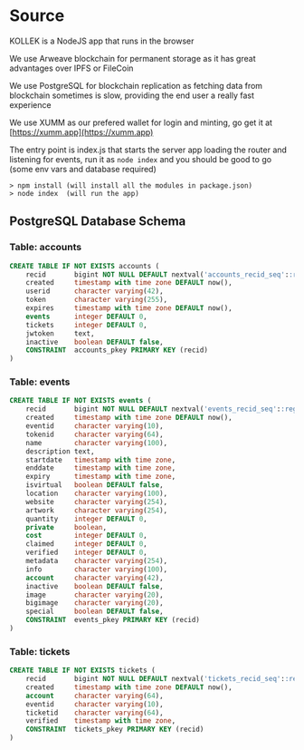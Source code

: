 # Source

KOLLEK is a NodeJS app that runs in the browser

We use Arweave blockchain for permanent storage as it has great advantages over IPFS or FileCoin

We use PostgreSQL for blockchain replication as fetching data from blockchain sometimes is slow, providing the end user a really fast experience

We use XUMM as our prefered wallet for login and minting, go get it at [https://xumm.app](https://xumm.app)

The entry point is index.js that starts the server app loading the router and listening for events, run it as `node index` and you should be good to go (some env vars and database required)

```
> npm install (will install all the modules in package.json)
> node index  (will run the app)
```

## PostgreSQL Database Schema

### Table: accounts

```sql
CREATE TABLE IF NOT EXISTS accounts (
    recid       bigint NOT NULL DEFAULT nextval('accounts_recid_seq'::regclass),
    created     timestamp with time zone DEFAULT now(),
    userid      character varying(42),
    token       character varying(255),
    expires     timestamp with time zone DEFAULT now(),
    events      integer DEFAULT 0,
    tickets     integer DEFAULT 0,
    jwtoken     text,
    inactive    boolean DEFAULT false,
    CONSTRAINT  accounts_pkey PRIMARY KEY (recid)
)
```

### Table: events

```sql
CREATE TABLE IF NOT EXISTS events (
    recid       bigint NOT NULL DEFAULT nextval('events_recid_seq'::regclass),
    created     timestamp with time zone DEFAULT now(),
    eventid     character varying(10),
    tokenid     character varying(64),
    name        character varying(100),
    description text,
    startdate   timestamp with time zone,
    enddate     timestamp with time zone,
    expiry      timestamp with time zone,
    isvirtual   boolean DEFAULT false,
    location    character varying(100),
    website     character varying(254),
    artwork     character varying(254),
    quantity    integer DEFAULT 0,
    private     boolean,
    cost        integer DEFAULT 0,
    claimed     integer DEFAULT 0,
    verified    integer DEFAULT 0,
    metadata    character varying(254),
    info        character varying(100),
    account     character varying(42),
    inactive    boolean DEFAULT false,
    image       character varying(20),
    bigimage    character varying(20),
    special     boolean DEFAULT false,
    CONSTRAINT  events_pkey PRIMARY KEY (recid)
)
```

### Table: tickets

```sql
CREATE TABLE IF NOT EXISTS tickets (
    recid       bigint NOT NULL DEFAULT nextval('tickets_recid_seq'::regclass),
    created     timestamp with time zone DEFAULT now(),
    account     character varying(64),
    eventid     character varying(10),
    ticketid    character varying(64),
    verified    timestamp with time zone,
    CONSTRAINT  tickets_pkey PRIMARY KEY (recid)
)
```